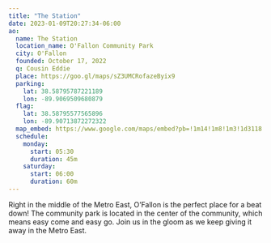 ```yaml
---
title: "The Station"
date: 2023-01-09T20:27:34-06:00
ao:
  name: The Station
  location_name: O'Fallon Community Park
  city: O'Fallon
  founded: October 17, 2022
  q: Cousin Eddie
  place: https://goo.gl/maps/sZ3UMCRofazeByix9
  parking:
    lat: 38.58795787221189
    lon: -89.9069509680879
  flag:
    lat: 38.58795577565896
    lon: -89.90713872272322
  map_embed: https://www.google.com/maps/embed?pb=!1m14!1m8!1m3!1d3118.644829408858!2d-89.90927888465875!3d38.588026029619606!3m2!1i1024!2i768!4f13.1!3m3!1m2!1s0x0%3A0xcdd58f5d7aa05286!2zMzjCsDM1JzE3LjAiTiA4OcKwNTQnMjYuMSJX!5e0!3m2!1sen!2sus!4v1673546384969!5m2!1sen!2sus
  schedule:
    monday:
      start: 05:30
      duration: 45m
    saturday:
      start: 06:00
      duration: 60m
---
```

Right in the middle of the Metro East, O’Fallon is the perfect place for a beat down!
The community park is located in the center of the community, which means easy come and easy go.
Join us in the gloom as we keep giving it away in the Metro East.
